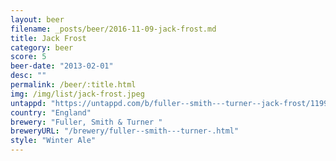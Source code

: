 ```yaml
---
layout: beer
filename: _posts/beer/2016-11-09-jack-frost.md
title: Jack Frost
category: beer
score: 5
beer-date: "2013-02-01"
desc: ""
permalink: /beer/:title.html
img: /img/list/jack-frost.jpeg
untappd: "https://untappd.com/b/fuller--smith---turner--jack-frost/11995"
country: "England"
brewery: "Fuller, Smith & Turner "
breweryURL: "/brewery/fuller--smith---turner-.html"
style: "Winter Ale"
---
```

